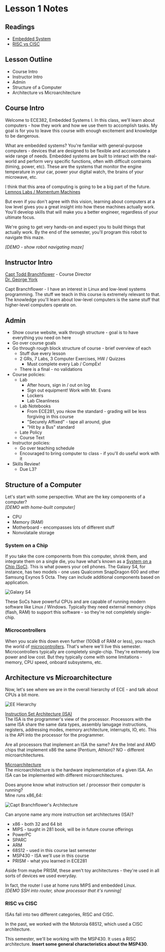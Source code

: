 # Lesson 1 Notes

## Readings
- [Embedded System](http://en.wikipedia.org/wiki/Embedded_system)
- [RISC vs CISC](http://www-cs-faculty.stanford.edu/~eroberts/courses/soco/projects/risc/risccisc/)

## Lesson Outline
- Course Intro
- Instructor Intro
- Admin
- Structure of a Computer
- Architecture vs Microarchitecture

## Course Intro
Welcome to ECE382, Embedded Systems I.  In this class, we'll learn about computers - how they work and how we use them to accomplish tasks.
My goal is for you to leave this course with enough excitement and knowledge to be dangerous.

What are embedded systems?  You're familiar with general-purpose computers - devices that are designed to be flexible and accomodate a wide range of needs.  Embedded systems are built to interact with the real-world and perform very specific functions, often with difficult contraints (timing, power, etc).  These are the systems that monitor the engine temperature in your car, power your digital watch, the brains of your microwave, etc.


I think that this area of computing is going to be a big part of the future.  
[Lemnos Labs / Momentum Machines](http://www.trendhunter.com/trends/machine-that-makes-burgers)

But even if you don't agree with this vision, learning about computers at a low level gives you a great insight into how these machines actually work.  You'll develop skills that will make you a better engineer, regardless of your ultimate focus.

We're going to get very hands-on and expect you to build things that actually work.  By the end of the semester, you'll program this robot to navigate this maze. 

*[DEMO - show robot navigating maze]*

## Instructor Intro

[Capt Todd Branchflower](branchflower.html) - Course Director  
[Dr. George York](york.html)  

Capt Branchflower - I have an interest in Linux and low-level systems programming.  The stuff we teach in this course is extremely relevant to that.  The knowledge you'll learn about low-level computers is the same stuff that higher-level computers operate on.

## Admin
- Show course website, walk through structure - goal is to have everything you need on here
- Go over course goals
- Go through rough block structure of course - brief overview of each
    - Stuff due every lesson
    - 2 GRs, 7 Labs, 3 Computer Exercises, HW / Quizzes
        - Must complete every Lab / CompEx!
    - There is a final - no validations
- Course policies:
    - Lab
        - After hours, sign in / out on log
        - Sign out equipment!  Work with Mr. Evans
        - Lockers
        - Lab Cleanliness
    - Lab Notebooks
        - From ECE281, you nkow the standard - grading will be less forgiving in this course
        - "Securely Affixed" - tape all around, glue
        - "Hit by a Bus" standard
    - Late Policy
    - Course Text
- Instructor policies:
    - Go over teaching schedule
    - Encouraged to bring computer to class - if you'll do useful work with it
- Skills Review!
    - Due L3?

## Structure of a Computer
Let's start with some perspective.  What are the key components of a computer?  
*[DEMO with home-built computer]*

- CPU
- Memory (RAM)
- Motherboard - encompasses lots of different stuff
- Nonvolataile storage

### System on a Chip
If you take the core components from this computer, shrink them, and integrate them on a single die, you have what's known as a [System on a Chip (SoC)](http://en.wikipedia.org/wiki/System_on_a_chip).  This is what powers your cell phones.  The Galaxy S4, for instance, has two models - one uses Qualcomm SnapDragon 600 and other Samsung Exynos 5 Octa.  They can include additional components based on application.

![Galaxy S4](GalaxyS4.png)

These SoCs have powerful CPUs and are capable of running modern software like Linux / Windows.  Typically they need external memory chips (flash, RAM) to support this software - so they're not completely single-chip. 

### Microcontrollers
When you scale this down even further (100kB of RAM or less), you reach the world of [microcontrollers](http://en.wikipedia.org/wiki/Microcontroller).  That's where we'll live this semester.  Microcontrollers typically are completely single-chip.  They're extremely low power and low cost.  But they typically come with some limitations - memory, CPU speed, onboard subsystems, etc.

## Architecture vs Microarchitecture
Now, let's see where we are in the overall hierarchy of ECE - and talk about CPUs a bit more.

![EE Hierarchy](EE_hierarchy.png)

[Instruction Set Architecture (ISA)](https://en.wikipedia.org/wiki/Instruction_set)  
The ISA is the programmer's view of the processor.  Processors with the same ISA share the same data types, assembly lanugage instructions, registers, addressing modes, memory architecture, interrupts, IO, etc.  This is the API into the processor for the programmer.

Are all processors that implement an ISA the same?  Are the Intel and AMD chips that implement x86 the same (Pentium, Athlon)?  NO - different microarchitectures.

[Microarchitecture](http://en.wikipedia.org/wiki/Microarchitecture)  
The microarchitecture is the hardware implementation of a given ISA.  An ISA can be implemented with different microarchitectures.

Does anyone know what instruction set / processor their computer is running?  
Mine runs x86_64:

![Capt Branchflower's Architecture](ISA.jpg)

Can anyone name any more instruction set architectures (ISA)?

- x86 - both 32 and 64 bit
- MIPS - taught in 281 book, will be in future course offerings
- PowerPC
- SPARC
- ARM
- 68S12 - used in this course last semester
- MSP430 - ISA we'll use in this course
- PRISM - what you learned in ECE281

Aside from maybe PRISM, these aren't toy architectures - they're used in all sorts of devices we used everyday.

In fact, the router I use at home runs MIPS and embedded Linux.  
*[DEMO SSH into router, show processor that it's running]*

### RISC vs CISC
ISAs fall into two different categories, RISC and CISC.

In the past, we worked with the Motorola 68S12, which used a CISC architecture.  

This semester, we'll be working with the MSP430.  It uses a RISC architecture.  **Insert some general characteristics about the MSP430**.
